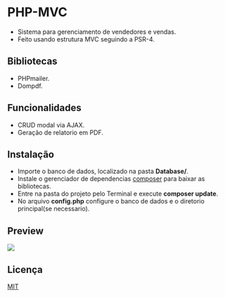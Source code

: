 # PHP-MVC

- Sistema para gerenciamento de vendedores e vendas.
- Feito usando estrutura MVC seguindo a PSR-4.

## Bibliotecas

- PHPmailer.
- Dompdf.

## Funcionalidades

- CRUD modal via AJAX.
- Geração de relatorio em PDF.

## Instalação

- Importe o banco de dados, localizado na pasta __Database/__.
- Instale o gerenciador de dependencias [composer](https://getcomposer.org/download/) para baixar as bibliotecas.
- Entre na pasta do projeto pelo Terminal e execute __composer update__.
- No arquivo __config.php__ configure o banco de dados e o diretorio principal(se necessario).

## Preview

![](https://user-images.githubusercontent.com/61749864/75806616-c7e3e180-5d62-11ea-86f7-dc5211b427f0.PNG)

## Licença
[MIT](https://choosealicense.com/licenses/mit/)
